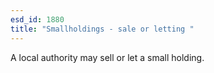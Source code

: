 ```yaml
---
esd_id: 1880
title: "Smallholdings - sale or letting "
---
```


A local authority may sell or let a small holding.

